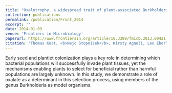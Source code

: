 ```yaml
---
title: "Oxalotrophy, a widespread trait of plant-associated Burkholderia species, is involved in successful root colonization of lupin and maize by Burkholderia phytofirmans"
collection: publications
permalink: /publication/Front_2014
excerpt: ''
date: 2014-01-09
venue: 'Frontiers in Microbiology'
paperurl: https://www.frontiersin.org/article/10.3389/fmicb.2013.00421
citation: 'Thomas Kost, <b>Nejc Stopnisek</b>, Kirsty Agnoli, Leo Eberl, Laure Weisskopf (2014). &quot;Oxalotrophy, a widespread trait of plant-associated Burkholderia species, is involved in successful root colonization of lupin and maize by Burkholderia phytofirmans.&quot; <i>Frontiers in Microbiology</i>.4:421.'
---
```

Early seed and plantlet colonization plays a key role in determining which bacterial populations will successfully invade plant tissues, yet the mechanisms enabling plants to select for beneficial rather than harmful populations are largely unknown. In this study, we demonstrate a role of oxalate as a determinant in this selection process, using members of the genus Burkholderia as model organisms.
